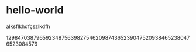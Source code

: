 # hello-world
alksflkhdfçszlkdfh


129847038796592348756398275462098743652390475209384652380476523084576
